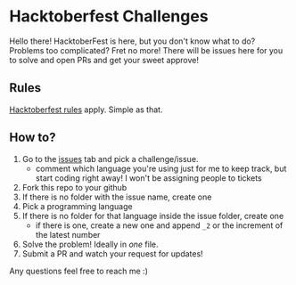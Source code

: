 # Hacktoberfest Challenges
Hello there! HacktoberFest is here, but you don't know what to do? Problems too complicated? Fret no more! There will be issues here for you to solve and open PRs and get your sweet approve!

## Rules
[Hacktoberfest rules](https://hacktoberfest.digitalocean.com/faq) apply. Simple as that.

## How to?
1. Go to the [issues](https://github.com/lfmundim/hacktoberfest-challenges/issues) tab and pick a challenge/issue. 
    * comment which language you're using just for me to keep track, but start coding right away! I won't be assigning people to tickets 
3. Fork this repo to your github
4. If there is no folder with the issue name, create one
5. Pick a programming language
6. If there is no folder for that language inside the issue folder, create one
     * if there is one, create a new one and append `_2` or the increment of the latest number
7. Solve the problem! Ideally in _one_ file.
8. Submit a PR and watch your request for updates!

Any questions feel free to reach me :)  
